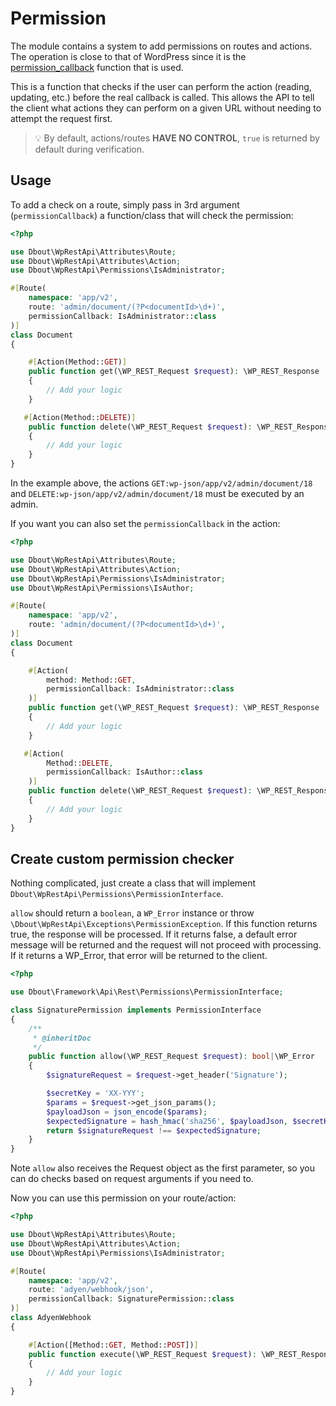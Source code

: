 # Permission

The module contains a system to add permissions on routes and actions. The operation is close to that of WordPress since it is the [permission_callback](https://developer.wordpress.org/rest-api/extending-the-rest-api/adding-custom-endpoints/#permissions-callback) function that is used.

This is a function that checks if the user can perform the action (reading, updating, etc.) before the real callback is called. This allows the API to tell the client what actions they can perform on a given URL without needing to attempt the request first.

> 💡 By default, actions/routes **HAVE NO CONTROL**, `true` is returned by default during verification.

## Usage

To add a check on a route, simply pass in 3rd argument (`permissionCallback`) a function/class that will check the permission:

```php
<?php

use Dbout\WpRestApi\Attributes\Route;
use Dbout\WpRestApi\Attributes\Action;
use Dbout\WpRestApi\Permissions\IsAdministrator;

#[Route(
    namespace: 'app/v2',
    route: 'admin/document/(?P<documentId>\d+)',
    permissionCallback: IsAdministrator::class
)]
class Document 
{

    #[Action(Method::GET)]
    public function get(\WP_REST_Request $request): \WP_REST_Response
    {
        // Add your logic
    }

   #[Action(Method::DELETE)]
    public function delete(\WP_REST_Request $request): \WP_REST_Response
    {
        // Add your logic
    }
}
```

In the example above, the actions `GET:wp-json/app/v2/admin/document/18` and `DELETE:wp-json/app/v2/admin/document/18` must be executed by an admin.

If you want you can also set the `permissionCallback` in the action:

```php
<?php

use Dbout\WpRestApi\Attributes\Route;
use Dbout\WpRestApi\Attributes\Action;
use Dbout\WpRestApi\Permissions\IsAdministrator;
use Dbout\WpRestApi\Permissions\IsAuthor;

#[Route(
    namespace: 'app/v2',
    route: 'admin/document/(?P<documentId>\d+)',
)]
class Document 
{

    #[Action(
        method: Method::GET,
        permissionCallback: IsAdministrator::class
    )]
    public function get(\WP_REST_Request $request): \WP_REST_Response
    {
        // Add your logic
    }

   #[Action(
        Method::DELETE,
        permissionCallback: IsAuthor::class
    )]
    public function delete(\WP_REST_Request $request): \WP_REST_Response
    {
        // Add your logic
    }
}
```

## Create custom permission checker

Nothing complicated, just create a class that will implement `Dbout\WpRestApi\Permissions\PermissionInterface`. 

`allow` should return a `boolean`, a `WP_Error` instance or throw `\Dbout\WpRestApi\Exceptions\PermissionException`. If this function returns true, the response will be processed. If it returns false, a default error message will be returned and the request will not proceed with processing. If it returns a WP_Error, that error will be returned to the client.

```php
<?php

use Dbout\Framework\Api\Rest\Permissions\PermissionInterface;

class SignaturePermission implements PermissionInterface
{
    /**
     * @inheritDoc
     */
    public function allow(\WP_REST_Request $request): bool|\WP_Error
    {
        $signatureRequest = $request->get_header('Signature');

        $secretKey = 'XX-YYY';
        $params = $request->get_json_params();
        $payloadJson = json_encode($params);
        $expectedSignature = hash_hmac('sha256', $payloadJson, $secretKey);
        return $signatureRequest !== $expectedSignature;
    }
}
```

Note `allow` also receives the Request object as the first parameter, so you can do checks based on request arguments if you need to.

Now you can use this permission on your route/action:

```php
<?php

use Dbout\WpRestApi\Attributes\Route;
use Dbout\WpRestApi\Attributes\Action;
use Dbout\WpRestApi\Permissions\IsAdministrator;

#[Route(
    namespace: 'app/v2',
    route: 'adyen/webhook/json',
    permissionCallback: SignaturePermission::class
)]
class AdyenWebhook 
{

    #[Action([Method::GET, Method::POST])]
    public function execute(\WP_REST_Request $request): \WP_REST_Response
    {
        // Add your logic
    }
}
```